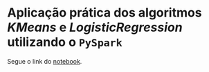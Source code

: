 # Aplicação prática dos algoritmos _KMeans_ e _LogisticRegression_ utilizando o `PySpark`

Segue o link do [notebook](https://colab.research.google.com/drive/1cAeuIEOK6jEKV5QZKMKRz4fa-kVvr_wU#scrollTo=5sq1OGnhc5je).
